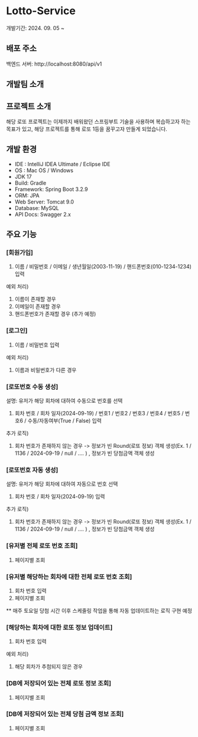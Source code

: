 ﻿# Lotto-Service

개발기간: 2024. 09. 05 ~

## 배포 주소

백엔드 서버: http://localhost:8080/api/v1

## 개발팀 소개


## 프로젝트 소개

해당 로또 프로젝트는 이제까지 배워왔던 스프링부트 기술을 사용하며 복습하고자 하는 목표가 있고, 해당 프로젝트를 통해 로또 1등을 꿈꾸고자 만들게 되었습니다.

## 개발 환경
- IDE : IntelliJ IDEA Ultimate / Eclipse IDE 
- OS : Mac OS / Windows
- JDK 17
- Build: Gradle
- Framework: Spring Boot 3.2.9
- ORM: JPA
- Web Server: Tomcat 9.0
- Database: MySQL
- API Docs: Swagger 2.x

 ## 주요 기능
### [회원가입]
1. 이름 / 비밀번호 / 이메일 / 생년월일(2003-11-19) / 핸드폰번호(010-1234-1234) 입력

예외 처리)
1. 이름이 존재할 경우 
2. 이메일이 존재할 경우
3. 핸드폰번호가 존재할 경우 (추가 예정)

### [로그인]
1. 이름 / 비밀번호 입력

예외 처리)
1. 이름과 비밀번호가 다른 경우

### [로또번호 수동 생성]

설명: 유저가 해당 회차에 대하여 수동으로 번호를 선택
1. 회차 번호 / 회차 일자(2024-09-19) / 번호1 / 번호2 / 번호3 / 번호4 / 번호5 / 번호6 / 수동/자동여부(True / False) 입력

추가 로직)
1. 회차 번호가 존재하지 않는 경우 -> 
	정보가 빈 Round(로또 정보) 객체 생성(Ex. 1 / 1136 / 2024-09-19 / null / .... ) , 정보가 빈 당첨금액 객체 생성

### [로또번호 자동 생성]

설명: 유저가 해당 회차에 대하여 자동으로 번호 선택
1. 회차 번호 /  회차 일자(2024-09-19) 입력

추가 로직)
1. 회차 번호가 존재하지 않는 경우 -> 
	정보가 빈 Round(로또 정보) 객체 생성(Ex. 1 / 1136 / 2024-09-19 / null / .... ) , 정보가 빈 당첨금액 객체 생성

### [유저별 전체 로또 번호 조회]

1. 페이지별 조회

### [유저별 해당하는 회차에 대한 전체 로또 번호 조회]

1. 회차 번호 입력
2. 페이지별 조회

** 매주 토요일 당첨 시간 이후 스케줄링 작업을 통해 자동 업데이트하는 로직 구현 예정

### [해당하는 회차에 대한 로또 정보 업데이트]

1. 회차 번호 입력

예외 처리)
1. 해당 회차가 추첨되지 않은 경우

### [DB에 저장되어 있는 전체 로또 정보 조회]
1. 페이지별 조회

### [DB에 저장되어 있는 전체 당첨 금액 정보 조회]
1. 페이지별 조회

  

